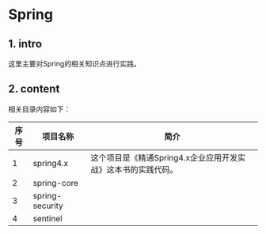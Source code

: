# Spring

## 1. intro

这里主要对Spring的相关知识点进行实践。

## 2. content

相关目录内容如下：

| 序号 | 项目名称        | 简介                                                         |
| ---- | --------------- | ------------------------------------------------------------ |
| 1    | spring4.x       | 这个项目是《精通Spring4.x企业应用开发实战》这本书的实践代码。 |
| 2    | spring-core     |                                                              |
| 3    | spring-security |                                                              |
| 4    | sentinel        |                                                              |

